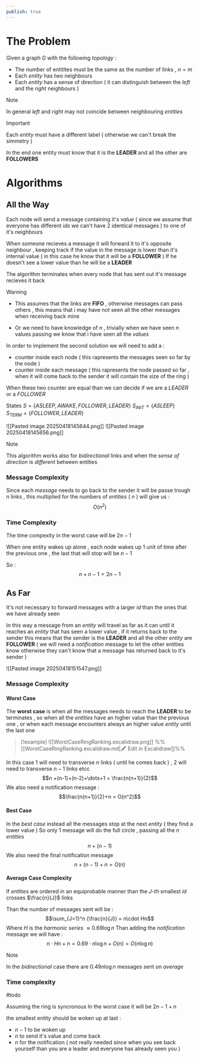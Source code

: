 ```yaml
---
publish: true
---
```

# The Problem 

Given a graph $G$ with the following *topology* :
+ The number of entitites must be the same as the number of links , $n=m$
+ Each *entity* has two neighbours 
+ Each *entity* has a sense of direction ( it can distinguish between the *left* and the *right* neighbours )

>[!note] 
>In general *left* and *right* may not coincide between neighbouring *entities*

>[!important] 
>Each *entity* must have a different label ( otherwise we can't break the simmetry )

In the end one entity must know that it is the **LEADER** and all the other are **FOLLOWERS**

# Algorithms

## All the Way

Each node will send a message containing it's *value* ( since we assume that everyone has different *ids* we can't have 2 identical messages ) to one of it's neighbours 

When someone recieves a message it will forward it to it's opposite neighbour , keeping track if the value in the message is lower than it's internal value ( in this case he know that it will be a **FOLLOWER** ) 
If he doesn't see a lower value than he will be a **LEADER** 

The algorithm terminates when every node that has sent out it's message recieves it back 

>[!warning] 
>+ This assumes that the links are **FIFO** , otherwise messages can pass others , this means that i may have not seen all the other messages when receiving back mine
>
>+ Or we need to have knowledge of $n$ , trivially when we have seen $n$ values passing we know that i have seen all the *values*

In order to implement the second solution we will need to add a :
+ counter inside each node ( this rapresents the messages seen so far by the node ) 
+ counter inside each message ( this rapresents the node passed so far , when it will come back to the sender it will contain the size of the ring )

When these two counter are equal than we can decide if we are a *LEADER* or a *FOLLOWER*

States $S=\{ASLEEP,AWAKE,FOLLOWER,LEADER\}$
$S_{INIT} = \{ASLEEP\}$
$S_{TERM} = \{FOLLOWER,LEADER\}$

![[Pasted image 20250418145644.png]]
![[Pasted image 20250418145656.png]]

>[!note] 
>This algorithm works also for *bidirectional* links and when the *sense of direction* is *different* between entities
### Message Complexity

Since each *message* needs to go back to the sender it will be passe trough $n$ links , this multiplied for the numbers of *entities* ( $n$ ) will give us : 
$$O(n^2)$$
### Time Complexity

The time compexity in the worst case will be $2n-1$ 

When one entity wakes up alone , each node wakes up 1 unit of time after the previous one , the last that will stop will be $n-1$ 

So : 
$$n + n-1 = 2n -1$$
## As Far

It's not necessary to forward messages with a larger *id* than the ones that we have already seen 

In this way a message from an *entity* will travel as far as it can until it reaches an *entity* that has seen a lower value , if it returns back to the sender this means that the sender is the **LEADER** and all the other *entity* are **FOLLOWER** ( we will need a *notification* message to let the other entities know otherwise they can't know that a message has returned back to it's sender )

![[Pasted image 20250418151547.png]]

### Message Complexity

#### Worst Case

The **worst case** is when all the messages needs to reach the **LEADER** to be terminates , so when all the *entities* have an higher value than the previous one , or when each message encounters always an higher value *entity* until the last one

>[!example] 
![[WorstCaseRingRanking.excalidraw.png]]
%%[[WorstCaseRingRanking.excalidraw.md|🖋 Edit in Excalidraw]]%%

In this case $1$ will need to transverse $n$ links ( until he comes back ) , $2$ will need to transverse $n-1$ links etcc 
$$n +(n-1)+(n-2)+\dots+1 = \frac{n(n+1)}{2}$$
We also need a notification message : 
$$\frac{n(n+1)}{2}+n = O(n^2)$$

#### Best Case 

In the *best case* instead all the messages stop at the next *entity* ( they find a lower value )
So only $1$ message will do the full circle , passing all the $n$ *entities* 
$$n+(n-1)$$
We also need the final notification message
$$n+(n-1)+n = O(n)$$
#### Average Case Complexity

If *entities* are ordered in an equiprobable manner than the $J$-th smallest *id* crosses $\frac{n}{J}$ links 

Than the number of messages sent will be : $$\sum_{J=1}^n (\frac{n}{J}) = n\cdot Hn$$
Where $H$ is the *harmonic series* $\approx 0.69 \log n$ 
Than adding the *notification* message we will have : 
$$n\cdot Hn +n = 0.69 \cdot n \log n + O(n)=O(n \log n)$$

>[!note] 
>In the *bidirectional* case there are $0.49 n \log n$ messages sent on *average*

### Time complexity

#todo 


Assuming the ring is syncronous 
In the worst case it will be $2n-1+n$ 

the smallest entity should be woken up at last :
+ $n-1$ to be woken up
+ $n$ to send it's value and come back
+ $n$ for the notification ( not really needed since when you see back yourself than you are a leader and everyone has already seen you )


